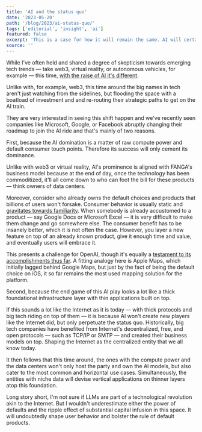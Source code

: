 ```yaml
---
title: 'AI and the status quo'
date: '2023-05-20'
path: '/blog/2023/ai-status-quo/'
tags: ['editorial', 'insight', 'ai']
featured: false
excerpt: 'This is a case for how it will remain the same. AI will certainly change the way we navigate the Internet. But since its consolidation will be a matter of compute power and default consumer touch points, its success will only perpetuate the status quo.'
source: ''
---
```


While I've often held and shared a degree of skepticism towards emerging tech trends — take web3, virtual reality, or autonomous vehicles, for example — this time, [with the raise of AI it's different](/blog/2023/ai-is-here-to-stay).

Unlike with, for example, web3, this time around the big names in tech aren't just watching from the sidelines, but flooding the space with a boatload of investment and and re-routing their strategic paths to get on the AI train.

They are very interested in seeing this shift happen and we've recently seen companies like Microsoft, Google, or Facebook abruptly changing their roadmap to join the AI ride and that's mainly of two reasons.

First, because the AI domination is a matter of raw compute power and default consumer touch points. Therefore its success will only cement its dominance.

Unlike with web3 or virtual reality, AI's prominence is aligned with FANGA's business model because at the end of day, once the technology has been commoditized, it'll all come down to who can foot the bill for these products — think owners of data centers.

Moreover, consider who already owns the default choices and products that billions of users won't forsake. Consumer behavior is usually static and [gravitates towards familiarity](/blog/2014/changing-behavior). When somebody is already accustomed to a product — say Google Docs or Microsoft Excel — it is very difficult to make them change and go somewhere else. The consumer benefit has to be insanely better, which it is not often the case. However, you layer a new feature on top of an already known product, give it enough time and value, and eventually users will embrace it.

This presents a challenge for OpenAI, though it's equally a [testament to its accomplishments thus far](/blog/2022/solo-founder). A fitting analogy here is Apple Maps, which initially lagged behind Google Maps, but just by the fact of being the default choice on iOS, it so far remains the most used mapping solution for the platform.

Second, because the end game of this AI play looks a lot like a thick foundational infrastructure layer with thin applications built on top.

If this sounds a lot like the Internet as it is today — with thick protocols and big tech riding on top of them — it is because AI won't create new players like the Internet did, but only perpetuate the status quo. Historically, big tech companies have benefited from Internet's decentralized, free, and open protocols — such as TCP/IP or SMTP — and created their business models on top. Shaping the Internet as the centralized entity that we all know today.

It then follows that this time around, the ones with the compute power and the data centers won't only host the party and own the AI models, but also cater to the most common and horizontal use cases. Simultaneously, the entities with niche data will devise vertical applications on thinner layers atop this foundation.

Long story short, I'm not sure if LLMs are part of a technological revolution akin to the Internet. But I wouldn't underestimate either the power of defaults and the ripple effect of substantial capital infusion in this space. It will undoubtedly shape user behavior and bolster the rule of default products.
